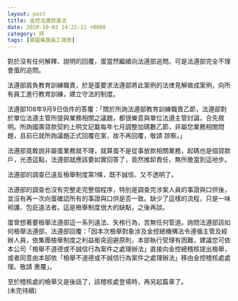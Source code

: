 ```yaml
---
layout: post
title: 金控法遵部違法
date: 2020-10-03 14:22:11 +0000
category: 評
tags: [霖園集團員工貸款]
---
```



對於沒有任何解釋、說明的回覆，蛋當然繼續向法遵部追問。可是法遵部完全不理會蛋的追問。

法遵部肩負教育訓練職責，於是蛋要求法遵部將此案例的法律見解做成案例，向所有員工進行教育訓練，建立守法的制度。

法遵部108年9月9日信件的答覆：「關於所詢法遵部教育訓練職責乙節，法遵部對於單位法遵主管所提與業務相關之議題，都很樂意與單位法遵主管討論，合先敘明。所詢國壽貸款契約上明文記載每年七月調整加碼數乙節，非屬您業務相關問題，且前已就所詢議題正式回覆在案，故不再回覆，敬請  諒察。」

法遵部竟敢說非屬蛋業務就不理，就算蛋不是從事放款相關業務，起碼也是個貸款戶，光憑這點，法遵部就應該要如實回答了，竟然推卸責任，無所擔當到這地步。

法遵部的調查已違反檢舉制度第1條，既不誠信、又不透明了。

法遵部的調查也沒有完整走完整個程序，特別是調查完涉案人員的事證與口供後，並沒有再一次向蛋確認所有的事證與口供是否一致。缺少了這樣的流程，只是一味袒護、包庇違法者。這是檢舉制度很大的缺點，之後再談。

蛋曾想著要檢舉法遵部這一系列違法、失格行為，苦無任何管道。詢問法遵部該如何檢舉法遵部，法遵部回覆：「因本次檢舉對象涉及金控總機構法令遵循主管及經辦人員，依集團檢舉制度之利益衝突迴避原則，本部執行受理有困難，建議您可依本公司「檢舉不道德或不誠信行為案件之處理辦法」直接向金控總稽核提出檢舉，或者同意由本部依「檢舉不道德或不誠信行為案件之處理辦法」移由金控稽核處處理。敬請 惠覆」。

至於稽核處的檢舉又是後話了，該稽核處登場時，再另起篇章了。<br>
(未完待續)
